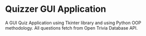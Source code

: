 # Quizzer GUI Application
A GUI Quiz Application using Tkinter library and using Python OOP methodology.
All questions fetch from Open Trivia Database API.